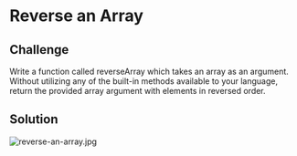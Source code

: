 # Reverse an Array


## Challenge
Write a function called reverseArray which takes an array as an argument. Without utilizing any of the built-in methods available to your language, return the provided array argument with elements in reversed order.

## Solution
![reverse-an-array.jpg](https://github.com/knyghtLyght/data-structures-and-algorithms/tree/master/01reverse-an-array/assets)